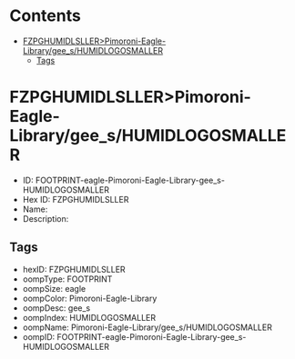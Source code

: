 



Contents
========

* [FZPGHUMIDLSLLER>Pimoroni-Eagle-Library/gee_s/HUMIDLOGOSMALLER](#fzpghumidlsllerpimoroni-eagle-librarygee_shumidlogosmaller)
	* [Tags](#tags)

# FZPGHUMIDLSLLER>Pimoroni-Eagle-Library/gee_s/HUMIDLOGOSMALLER

- ID: FOOTPRINT-eagle-Pimoroni-Eagle-Library-gee_s-HUMIDLOGOSMALLER
- Hex ID: FZPGHUMIDLSLLER
- Name: 
- Description: 

## Tags

- hexID: FZPGHUMIDLSLLER
- oompType: FOOTPRINT
- oompSize: eagle
- oompColor: Pimoroni-Eagle-Library
- oompDesc: gee_s
- oompIndex: HUMIDLOGOSMALLER
- oompName: Pimoroni-Eagle-Library/gee_s/HUMIDLOGOSMALLER
- oompID: FOOTPRINT-eagle-Pimoroni-Eagle-Library-gee_s-HUMIDLOGOSMALLER
